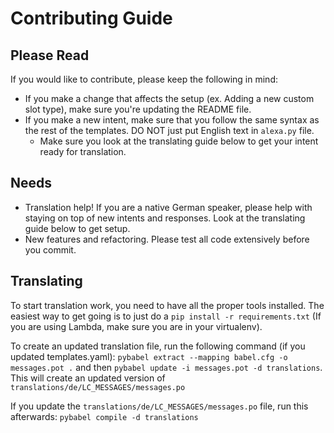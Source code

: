 # Contributing Guide

## Please Read
If you would like to contribute, please keep the following in mind:
 - If you make a change that affects the setup (ex. Adding a new custom slot type), make sure you're updating the README file.
 - If you make a new intent, make sure that you follow the same syntax as the rest of the templates. DO NOT just put English text in `alexa.py` file.
   - Make sure you look at the translating guide below to get your intent ready for translation.

## Needs
 - Translation help! If you are a native German speaker, please help with staying on top of new intents and responses. Look at the translating guide below to get setup.
 - New features and refactoring. Please test all code extensively before you commit.


## Translating
To start translation work, you need to have all the proper tools installed. The easiest way to get going is to just do a `pip install -r requirements.txt` (If you are using Lambda, make sure you are in your virtualenv).

To create an updated translation file, run the following command (if you updated templates.yaml): `pybabel extract --mapping babel.cfg -o messages.pot .` and then `pybabel update -i messages.pot -d translations`. This will create an updated version of `translations/de/LC_MESSAGES/messages.po`

If you update the `translations/de/LC_MESSAGES/messages.po` file, run this afterwards: `pybabel compile -d translations`
